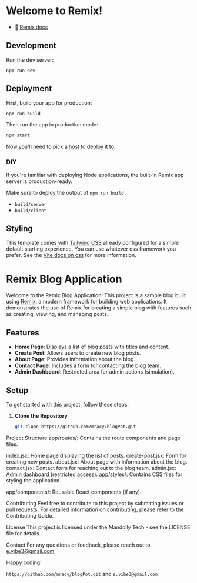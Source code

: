 # Welcome to Remix!

- 📖 [Remix docs](https://remix.run/docs)

## Development

Run the dev server:

```shellscript
npm run dev
```

## Deployment

First, build your app for production:

```sh
npm run build
```

Then run the app in production mode:

```sh
npm start
```

Now you'll need to pick a host to deploy it to.

### DIY

If you're familiar with deploying Node applications, the built-in Remix app server is production-ready.

Make sure to deploy the output of `npm run build`

- `build/server`
- `build/client`

## Styling

This template comes with [Tailwind CSS](https://tailwindcss.com/) already configured for a simple default starting experience. You can use whatever css framework you prefer. See the [Vite docs on css](https://vitejs.dev/guide/features.html#css) for more information.



# Remix Blog Application

Welcome to the Remix Blog Application! This project is a sample blog built using [Remix](https://remix.run/), a modern framework for building web applications. It demonstrates the use of Remix for creating a simple blog with features such as creating, viewing, and managing posts.

## Features

- **Home Page**: Displays a list of blog posts with titles and content.
- **Create Post**: Allows users to create new blog posts.
- **About Page**: Provides information about the blog.
- **Contact Page**: Includes a form for contacting the blog team.
- **Admin Dashboard**: Restricted area for admin actions (simulation).

## Setup

To get started with this project, follow these steps:

1. **Clone the Repository**

   ```bash
   git clone https://github.com/mracy/blogPot.git


Project Structure
app/routes/: Contains the route components and page files.

index.jsx: Home page displaying the list of posts.
create-post.jsx: Form for creating new posts.
about.jsx: About page with information about the blog.
contact.jsx: Contact form for reaching out to the blog team.
admin.jsx: Admin dashboard (restricted access).
app/styles/: Contains CSS files for styling the application.

app/components/: Reusable React components (if any).

Contributing
Feel free to contribute to this project by submitting issues or pull requests. For detailed information on contributing, please refer to the Contributing Guide.

License
This project is licensed under the Mandolly Tech - see the LICENSE file for details.

Contact
For any questions or feedback, please reach out to e.vibe3@gmail.com.

Happy coding!

`https://github.com/mracy/blogPot.git` and `e.vibe3@gmail.com` 

